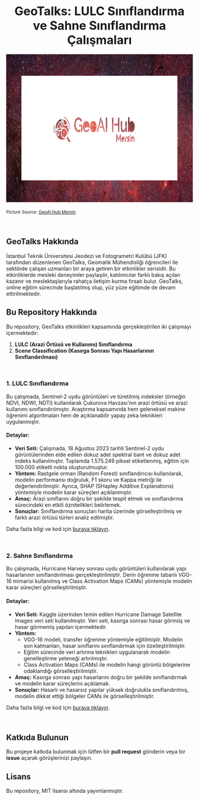 <h1 align=center><font size = 6>GeoTalks: LULC Sınıflandırma ve Sahne Sınıflandırma Çalışmaları</font></h1>

<img  src="https://raw.githubusercontent.com/geoaihub/geoaihub/main/assets/Mersin%20GeoAI%20Hub%202.png"  height=400  width=1000  alt="https://github.com/geoaihub"/>  

<small>Picture Source: <a  href="https://github.com/geoaihub">GeoAI Hub Mersin</a></small>

<br>

## GeoTalks Hakkında
İstanbul Teknik Üniversitesi Jeodezi ve Fotogrametri Kulübü (JFK) tarafından düzenlenen GeoTalks, Geomatik Mühendisliği öğrencileri ile sektörde çalışan uzmanları bir araya getiren bir etkinlikler serisidir. Bu etkinliklerde mesleki deneyimler paylaşılır, katılımcılar farklı bakış açıları kazanır ve meslektaşlarıyla rahatça iletişim kurma fırsatı bulur. GeoTalks, online eğitim sürecinde başlatılmış olup, yüz yüze eğitimde de devam ettirilmektedir.

## Bu Repository Hakkında
Bu repository, GeoTalks etkinlikleri kapsamında gerçekleştirilen iki çalışmayı içermektedir:
1. **LULC (Arazi Örtüsü ve Kullanımı) Sınıflandırma** 
2. **Scene Classification (Kasırga Sonrası Yapı Hasarlarının Sınıflandırılması)**

<br>

### 1. LULC Sınıflandırma
Bu çalışmada, Sentinel-2 uydu görüntüleri ve türetilmiş indeksler (örneğin NDVI, NDWI, NDTI) kullanılarak Çukurova Havzası'nın arazi örtüsü ve arazi kullanımı sınıflandırılmıştır. Araştırma kapsamında hem geleneksel makine öğrenimi algoritmaları hem de açıklanabilir yapay zeka teknikleri uygulanmıştır.

#### Detaylar:
- **Veri Seti:** Çalışmada, 18 Ağustos 2023 tarihli Sentinel-2 uydu görüntülerinden elde edilen dokuz adet spektral bant ve dokuz adet indeks kullanılmıştır. Toplamda 1.575.249 piksel etiketlenmiş, eğitim için 100.000 etiketli nokta oluşturulmuştur.
- **Yöntem:** Rastgele orman (Random Forest) sınıflandırıcısı kullanılarak, modelin performansı doğruluk, F1 skoru ve Kappa metriği ile değerlendirilmiştir. Ayrıca, SHAP (SHapley Additive Explanations) yöntemiyle modelin karar süreçleri açıklanmıştır.
- **Amaç:** Arazi sınıflarını doğru bir şekilde tespit etmek ve sınıflandırma sürecindeki en etkili öznitelikleri belirlemek.
- **Sonuçlar:** Sınıflandırma sonuçları harita üzerinde görselleştirilmiş ve farklı arazi örtüsü türleri analiz edilmiştir.

Daha fazla bilgi ve kod için [buraya tıklayın](https://github.com/geoaihub/GeoTalks/tree/main/LULC%20Classification).

<br>

### 2. Sahne Sınıflandırma
Bu çalışmada, Hurricane Harvey sonrası uydu görüntüleri kullanılarak yapı hasarlarının sınıflandırılması gerçekleştirilmiştir. Derin öğrenme tabanlı VGG-16 mimarisi kullanılmış ve Class Activation Maps (CAMs) yöntemiyle modelin karar süreçleri görselleştirilmiştir.

#### Detaylar:
- **Veri Seti:** Kaggle üzerinden temin edilen Hurricane Damage Satellite Images veri seti kullanılmıştır. Veri seti, kasırga sonrası hasar görmüş ve hasar görmemiş yapıları içermektedir.
- **Yöntem:** 
  - VGG-16 modeli, transfer öğrenme yöntemiyle eğitilmiştir. Modelin son katmanları, hasar sınıflarını sınıflandırmak için özelleştirilmiştir.
  - Eğitim sürecinde veri artırma teknikleri uygulanarak modelin genelleştirme yeteneği artırılmıştır.
  - Class Activation Maps (CAMs) ile modelin hangi görüntü bölgelerine odaklandığı görselleştirilmiştir.
- **Amaç:** Kasırga sonrası yapı hasarlarını doğru bir şekilde sınıflandırmak ve modelin karar süreçlerini açıklamak.
- **Sonuçlar:** Hasarlı ve hasarsız yapılar yüksek doğrulukla sınıflandırılmış, modelin dikkat ettiği bölgeler CAMs ile görselleştirilmiştir.

Daha fazla bilgi ve kod için [buraya tıklayın](https://github.com/geoaihub/GeoTalks/tree/main/Scene%20Classification).

<br>

## Katkıda Bulunun
Bu projeye katkıda bulunmak için lütfen bir **pull request** gönderin veya bir **issue** açarak görüşlerinizi paylaşın.

## Lisans
Bu repository, MIT lisansı altında yayımlanmıştır.
